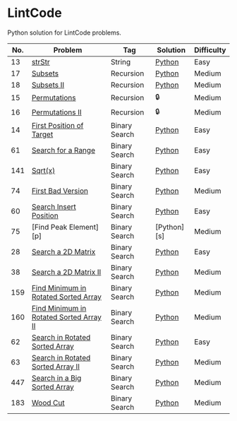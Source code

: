 # LintCode
Python solution for LintCode problems.


| No. | Problem                                                             | Tag                          | Solution       | Difficulty |
|-----|---------------------------------------------------------------------|------------------------------|----------------|------------|
| 13  | [strStr][p13]                                                       | String                       | [Python][s13]  | Easy       |
| 17  | [Subsets][p17]                                                      | Recursion                    | [Python][s17]  | Medium     |
| 18  | [Subsets II][p18]                                                   | Recursion                    | [Python][s18]  | Medium     |
| 15  | [Permutations][p15]                                                 | Recursion                    | :lock:         | Medium     |
| 16  | [Permutations II][p16]                                              | Recursion                    | :lock:         | Medium     |
| 14  | [First Position of Target][p14]                                     | Binary Search                | [Python][s14]  | Easy       |
| 61  | [Search for a Range][p61]                                           | Binary Search                | [Python][s61]  | Easy       |
| 141 | [Sqrt(x)][p141]                                                     | Binary Search                | [Python][s141] | Easy       |
| 74  | [First Bad Version][p74]                                            | Binary Search                | [Python][s74]  | Medium     |
| 60  | [Search Insert Position][p60]                                       | Binary Search                | [Python][s60]  | Easy       |
| 75  | [Find Peak Element][p]                                              | Binary Search                | [Python][s]    | Medium     |
| 28  | [Search a 2D Matrix][p28]                                           | Binary Search                | [Python][s28]  | Easy       |
| 38  | [Search a 2D Matrix II][p38]                                        | Binary Search                | [Python][s38]  | Medium     |
| 159 | [Find Minimum in Rotated Sorted Array][p159]                        | Binary Search                | [Python][s159] | Medium     |
| 160 | [Find Minimum in Rotated Sorted Array II][p160]                     | Binary Search                | [Python][s160] | Medium     |
| 62  | [Search in Rotated Sorted Array][p62]                               | Binary Search                | [Python][s62]  | Easy       |
| 63  | [Search in Rotated Sorted Array II][p63]                            | Binary Search                | [Python][s63]  | Medium     |
| 447 | [Search in a Big Sorted Array][p447]                                | Binary Search                | [Python][s447] | Medium     |
| 183 | [Wood Cut][p183]                                                    | Binary Search                | [Python][s183] | Medium     |



[p13]:http://www.lintcode.com/en/problem/strstr/
[p14]:http://www.lintcode.com/en/problem/first-position-of-target/
[p15]:http://www.lintcode.com/en/problem/permutations/
[p16]:http://www.lintcode.com/en/problem/permutations-ii/
[p17]:http://www.lintcode.com/en/problem/subsets/
[p18]:http://www.lintcode.com/en/problem/subsets-ii/
[p28]:http://www.lintcode.com/en/problem/search-a-2d-matrix/
[p38]:http://www.lintcode.com/en/problem/search-a-2d-matrix-ii/
[p60]:http://www.lintcode.com/en/problem/search-insert-position/
[p61]:http://www.lintcode.com/en/problem/search-for-a-range/
[p62]:http://www.lintcode.com/en/problem/search-in-rotated-sorted-array.py/
[p63]:http://www.lintcode.com/en/problem/search-in-rotated-sorted-array-ii.py/
[p74]:http://www.lintcode.com/en/problem/first-bad-version/
[p75]:http://www.lintcode.com/en/problem/find-peak-element/
[p141]:http://www.lintcode.com/en/problem/sqrtx/
[p159]:http://www.lintcode.com/en/problem/find-minimum-in-rotated-sorted-array.py.py/
[p160]:http://www.lintcode.com/en/problem/find-minimum-in-rotated-sorted-array-ii.py/
[p183]:http://www.lintcode.com/en/problem/wood-cut.py/
[p447]:http://www.lintcode.com/en/problem/search-in-a-big-sorted-array.py/




[s13]:./solution/strstr.py
[s14]:./solution/first-position-of-target.py
[s17]:./solution/subsets.py
[s18]:./solution/subsets_ii.py
[s28]:./solution/search-a-2d-matrix.py
[s38]:./solution/search-a-2d-matrix-ii.py
[s60]:./solution/search-insert-position.py
[s61]:./solution/search-for-a-range.py
[s62]:./solution/search-in-rotated-sorted-array.py
[s63]:./solution/search-in-rotated-sorted-array-ii.py
[s74]:./solution/first-bad-version.py
[s75]:./solution/find-peak-element.py
[s141]:./solution/sqrtx.py
[s159]:./solution/find-minimum-in-rotated-sorted-array.py
[s160]:./solution/find-minimum-in-rotated-sorted-array-ii.py
[s183]:./solution/wood-cut.py
[s447]:./solution/search-in-a-big-sorted-array.py
